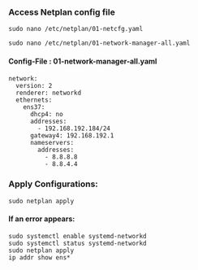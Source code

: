 
### Access Netplan config file
````shell
sudo nano /etc/netplan/01-netcfg.yaml

sudo nano /etc/netplan/01-network-manager-all.yaml 

`````

#### Config-File : 01-network-manager-all.yaml
````shell
network:
  version: 2
  renderer: networkd
  ethernets:
    ens37:
      dhcp4: no
      addresses:
        - 192.168.192.184/24
      gateway4: 192.168.192.1
      nameservers:
        addresses:
          - 8.8.8.8
          - 8.8.4.4

`````


### Apply Configurations:

````shell
sudo netplan apply
`````

#### If an error appears:

````shell
sudo systemctl enable systemd-networkd
sudo systemctl status systemd-networkd
sudo netplan apply
ip addr show ens*
`````





